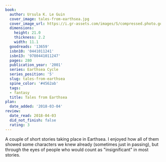 ```yaml
---
book:
  author: Ursula K. Le Guin
  cover_image: tales-from-earthsea.jpg
  cover_image_url: https://i.gr-assets.com/images/S/compressed.photo.goodreads.com/books/1309202073l/13659._SX98_.jpg
  dimensions:
    height: 21.0
    thickness: 2.2
    width: 11.1
  goodreads: '13659'
  isbn10: '0441011241'
  isbn13: '9780441011247'
  pages: 280
  publication_year: '2001'
  series: Earthsea Cycle
  series_position: '5'
  slug: tales-from-earthsea
  spine_color: '#4562ab'
  tags:
  - fantasy
  title: Tales from Earthsea
plan:
  date_added: '2018-03-04'
review:
  date_read: 2018-04-03
  did_not_finish: false
  rating: 3
---
```


A couple of short stories taking place in Earthsea. I enjoyed how all of them showed some characters we knew already (sometimes just in passing), but through the eyes of people who would count as "insignificant" in most stories.
